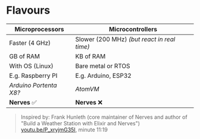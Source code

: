 # Flavours

| Microprocessors           | Microcontrollers    |
|---------------------------|---------------------|
| Faster (4 GHz)            | Slower (200 MHz) _(but react in real time)_ <!-- .element class="text-lg"-->|
| GB of RAM                 | KB of RAM           |
| With OS (Linux)           | Bare metal or RTOS  |
| E.g. Raspberry PI         | E.g. Arduino, ESP32 |
|   _Arduino Portenta X8?_<!-- .element class="bg-yellow-200 px-2" -->  | _AtomVM_ <!-- .element class="bg-yellow-200 px-2" -->      |
| **Nerves** &#9989;      | **Nerves** &#10060;       |

> Inspired by: Frank Hunleth (core maintainer of Nerves 
and author of "Build a Weather Station with Elixir and Nerves") <!-- .element class="text-lg" --> \
> [youtu.be/P_xryjmG35I](https://youtu.be/P_xryjmG35I?t=679), minute 11:19